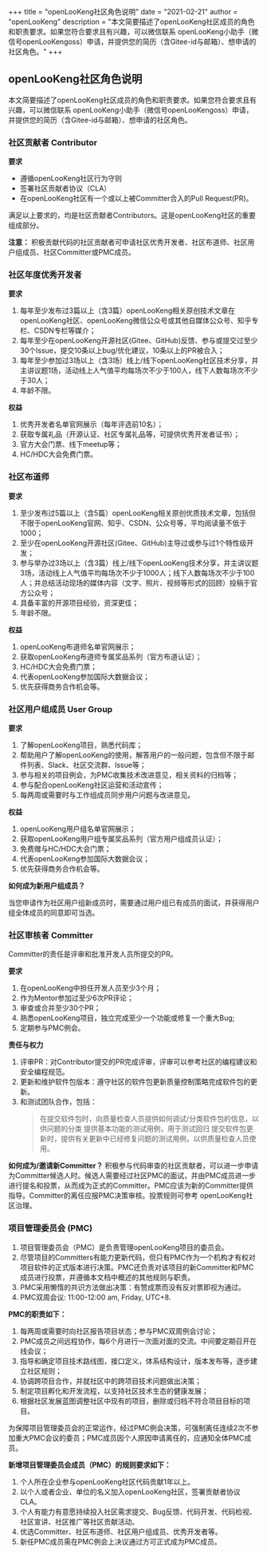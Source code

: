 +++ 
title = "openLooKeng社区角色说明"
date = "2021-02-21" 
author = "openLooKeng"
description = "本文简要描述了openLooKeng社区成员的角色和职责要求。如果您符合要求且有兴趣，可以微信联系 openLooKeng小助手（微信号openLooKengoss）申请，并提供您的简历（含Gitee-id与邮箱）、想申请的社区角色。"
+++

## openLooKeng社区角色说明

本文简要描述了openLooKeng社区成员的角色和职责要求。如果您符合要求且有兴趣，可以微信联系 openLooKeng小助手（微信号openLooKengoss）申请，并提供您的简历（含Gitee-id与邮箱）、想申请的社区角色。

### 社区贡献者 Contributor

**要求** 
+ 遵循openLooKeng社区行为守则
+ 签署社区贡献者协议（CLA）
+ 在openLooKeng社区有一个或以上被Committer合入的Pull Request(PR)。

满足以上要求的，均是社区贡献者Contributors。这是openLooKeng社区的重要组成部分。

**注意：** 积极贡献代码的社区贡献者可申请社区优秀开发者、社区布道师、社区用户组成员、社区Committer或PMC成员。


### 社区年度优秀开发者

**要求**

1. 每年至少发布过3篇以上（含3篇）openLooKeng相关原创技术文章在openLooKeng社区、openLooKeng微信公众号或其他自媒体公众号、知乎专栏、CSDN专栏等媒介； 
2. 每年至少在openLooKeng开源社区(Gitee、GitHub)反馈、参与或提交过至少30个Issue，提交10条以上bug/优化建议，10条以上的PR被合入；
3. 每年至少参加过3场以上（含3场）线上/线下openLooKeng社区技术分享，并主讲议题1场，活动线上人气值平均每场次不少于100人，线下人数每场次不少于30人；
4. 年龄不限。


**权益**
1. 优秀开发者名单官网展示（每年评选前10名）；
2. 获取专属礼品（开源认证、社区专属礼品等，可提供优秀开发者证书）；
3. 官方大会门票、线下meetup等；
4. HC/HDC大会免费门票。


### 社区布道师

**要求**
1. 至少发布过5篇以上（含5篇）openLooKeng相关原创优质技术文章，包括但不限于openLooKeng官网、知乎、CSDN、公众号等，平均阅读量不低于1000；
2. 至少在openLooKeng开源社区(Gitee、GitHub)主导过或参与过1个特性级开发；
3. 参与举办过3场以上（含3篇）线上/线下openLooKeng技术分享，并主讲议题3场，活动线上人气值平均每场次不少于1000人；线下人数每场次不少于100人；并总结活动现场的媒体内容（文字、照片、视频等形式的回顾）投稿于官方公众号；
4. 具备丰富的开源项目经验，资深更佳；
5. 年龄不限。

**权益**
1. openLooKeng布道师名单官网展示；
2. 获取openLooKeng布道师专属奖品系列（官方布道认证）；
3. HC/HDC大会免费门票；
4. 代表openLooKeng参加国际大数据会议；
5. 优先获得商务合作机会等。


### 社区用户组成员 User Group

**要求** 
1. 了解openLooKeng项目，熟悉代码库；
2. 帮助用户了解openLooKeng的使用，解答用户的一般问题，包含但不限于邮件列表、Slack、社区交流群、Issue等；
3. 参与相关的项目例会，为PMC收集技术改进意见，相关资料的归档等；
4. 参与配合openLooKeng社区运营和活动宣传；
5. 每两周或需要时与工作组成员同步用户问题与改进意见。

**权益**
1. openLooKeng用户组名单官网展示；
2. 获取openLooKeng用户组专属奖品系列（官方用户组成员认证）；
3. 免费赠与HC/HDC大会门票；
4. 代表openLooKeng参加国际大数据会议；
5. 优先获得商务合作机会等。

**如何成为新用户组成员？**

当您申请作为社区用户组新成员时，需要通过用户组已有成员的面试，并获得用户组全体成员的同意即可当选。
 
### 社区审核者 Committer

Committer的责任是评审和批准开发人员所提交的PR。

**要求** 
1. 在openLooKeng中担任开发人员至少3个月；
2. 作为Mentor参加过至少6次PR评论；
3. 审查或合并至少30个PR；
4. 熟悉openLooKeng项目，独立完成至少一个功能或修复一个重大Bug;
5. 定期参与PMC例会。

**责任与权力**

1. 评审PR：对Contributor提交的PR完成评审，评审可以参考社区的编程建议和安全编程规范。
2. 更新和维护软件包版本：遵守社区的软件包更新质量控制策略完成软件包的更新。
3. 和测试团队合作，包括：
    >在提交软件包时，向质量检查人员提供如何调试/分类软件包的信息，以供问题的分类
    >提供基本功能的测试用例，用于测试回归
    >提交软件包更新时，提供有关更新中已经修复问题的测试用例，以供质量检查人员使用。

**如何成为/邀请新Committer？** 
积极参与代码审查的社区贡献者，可以进一步申请为Committer候选人时。候选人需要经过社区PMC的面试，并由PMC成员进一步进行提名和投票，从而成为正式的Committer。PMC应该为新的Committer提供指导。Committer的离任应报PMC决策审核。投票规则可参考 openLooKeng社区治理。

### 项目管理委员会 (PMC)

1. 项目管理委员会（PMC）是负责管理openLooKeng项目的委员会。
2. 尽管项目的Committers有能力更新代码，但只有PMC作为一个机构才有权对项目软件的正式版本进行决策。PMC还负责对该项目的新Committer和PMC成员进行投票，并遵循本文档中概述的其他规则与职责。
3. PMC采用懒惰的共识方法做出决策：有赞成票而没有反对票即视为通过。
4. PMC双周会议: 11:00-12:00 am, Friday, UTC+8.


**PMC的职责如下：** 
1. 每两周或需要时向社区报告项目状态；参与PMC双周例会讨论；
2. PMC成员之间远程协作，每6个月进行一次面对面的交流。中间要定期召开在线会议；
3. 指导和确定项目技术路线图，接口定义，体系结构设计，版本发布等，逐步建立社区规则；
4. 协调跨项目合作，并就社区中的跨项目技术问题做出决策；
5. 制定项目孵化和开发流程，以支持社区技术生态的健康发展；
6. 根据社区发展蓝图调整社区中现有的项目，删除或归档不符合项目目标的项目。

为保障项目管理委员会的正常运作，经过PMC例会决策，可强制离任连续2次不参加重大PMC会议的委员；PMC成员因个人原因申请离任的，应通知全体PMC成员。

**新增项目管理委员会成员（PMC）的规则要求如下：**
1. 个人所在企业参与openLooKeng社区代码贡献1年以上。
2. 以个人或者企业、单位的名义加入openLooKeng社区，签署贡献者协议CLA。
3. 个人有能力有意愿持续投入社区需求提交、Bug反馈、代码开发、代码检视、社区宣讲、社区推广等社区贡献活动。
4. 优选Committer、社区布道师、社区用户组成员、优秀开发者等。
5. 新任PMC成员需在PMC例会上决议通过方可正式成为PMC成员。











